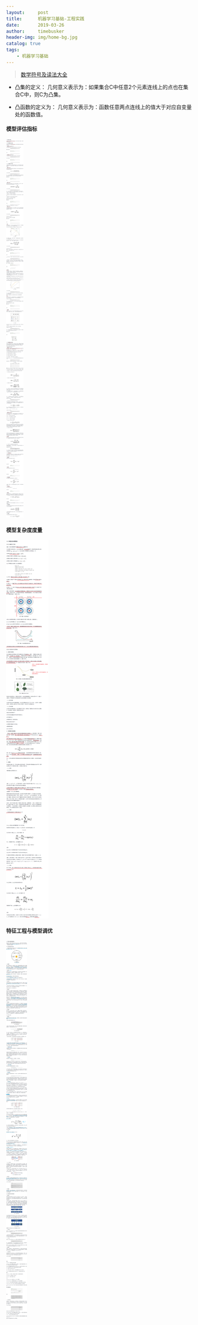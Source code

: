 ```yaml
---
layout:     post
title:      机器学习基础-工程实践
date:       2019-03-26
author:     timebusker
header-img: img/home-bg.jpg
catalog: true
tags:
    - 机器学习基础
---
```


> [数学符号及读法大全](https://blog.csdn.net/qq_37212752/article/details/83956265)

- 凸集的定义：
几何意义表示为：如果集合C中任意2个元素连线上的点也在集合C中，则C为凸集。

- 凸函数的定义为：
几何意义表示为：函数任意两点连线上的值大于对应自变量处的函数值。

#### 模型评估指标

![机器学习基础](img/older/algorithm/02/1.png)


#### 模型复杂度度量

![机器学习基础](img/older/algorithm/02/2.png)


#### 特征工程与模型调优

![机器学习基础](img/older/algorithm/02/3.png)

